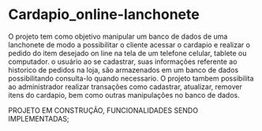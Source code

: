 # Cardapio_online-lanchonete
O projeto tem como objetivo manipular um banco de dados  de uma lanchonete de modo a possibilitar o cliente acessar o cardapio e realizar o pedido do item desejado on line na tela de um telefone celular, tablete ou computador. o usuário ao se cadastrar, suas informações referente ao historico de pedidos na loja, são armazenados em um banco de dados possibilitando consulta-lo quando necessario. 
O projeto tambem possibilita ao administrador realizar transações como cadastrar, atualizar, remover itens do cardapio, bem  como outras manipulações no banco de dados.

PROJETO EM CONSTRUÇÃO, FUNCIONALIDADES SENDO IMPLEMENTADAS;
